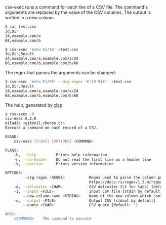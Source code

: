csv-exec runs a command for each line of a CSV file. The command's arguments are replaced by the value of the CSV columns. The output is written in a new column.

```sh
$ cat test.csv
Id,Dir
24,example.com/a
68,example.com/b

$ csv-exec 'echo $1/$0' <test.csv
Id,Dir,Result
24,example.com/a,example.com/a/24
68,example.com/b,example.com/b/68
```

The regex that parses the arguments can be changed:

```sh
$ csv-exec 'echo €1/€0' --arg-regex '€([0-9]+)' <test.csv
Id,Dir,Result
24,example.com/a,example.com/a/24
68,example.com/b,example.com/b/68
```

The help, generated by [clap](https://crates.io/crates/clap):

```sh
$ csv-exec -h
csv-exec 0.2.0
niladic <git@nil.choron.cc>
Execute a command on each record of a CSV.

USAGE:
    csv-exec [FLAGS] [OPTIONS] <COMMAND>

FLAGS:
    -h, --help         Prints help information
    -n, --no-header    Do not read the first line as a header line
    -V, --version      Prints version information

OPTIONS:
        --arg-regex <REGEX>           Regex used to parse the column position in the command args. Syntax:
                                      https://docs.rs/regex/1.3.4/regex/index.html#syntax [default: \$([0-9]+)]
    -d, --delimiter <CHAR>            CSV delimiter (\t for tabs) [default: ,]
    -i, --input <FILE>                Input CSV file [stdin by default]
        --new-column-name <STRING>    Name of the new column which contains the results [default: Result]
    -o, --output <FILE>               Output CSV [stdout by default]
        --quote <CHAR>                CSV quote [default: "]

ARGS:
    <COMMAND>    The command to execute
```
